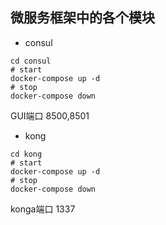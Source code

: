 微服务框架中的各个模块
---
- consul
```shell script
cd consul
# start
docker-compose up -d
# stop
docker-compose down
```
GUI端口 8500,8501
- kong
```shell script
cd kong
# start
docker-compose up -d
# stop
docker-compose down
```
konga端口 1337
